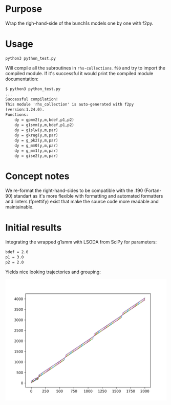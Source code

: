 # Purpose

Wrap the righ-hand-side of the bunch1s models one by one with f2py.

# Usage

```shell
python3 python_test.py
```

Will compile all the subroutines in `rhs-collections.f90` and try to import the compiled module.
If it's successful it would print the compiled module documentation:

```shell
$ python3 python_test.py
...
Successful compilation!
This module 'rhs_collection' is auto-generated with f2py (version:1.24.0).
Functions:
    dy = gpmm2(y,m,bdef,p1,p2)
    dy = g1smm(y,m,bdef,p1,p2)
    dy = g1slw(y,m,par)
    dy = gkrug(y,m,par)
    dy = g_pk2(y,m,par)
    dy = g_mm0(y,m,par)
    dy = g_mm1(y,m,par)
    dy = gise2(y,m,par)
```

# Concept notes

We re-format the right-hand-sides to be compatible with the .f90 (Fortan-90) standart as it's more flexible with formatting
and automated formatters and linters (fprettify) exist that make the source code more readable and maintainable.

# Initial results

Integrating the wrapped g1smm with LSODA from SciPy for parameters:

```
bdef = 2.0
p1 = 3.0
p2 = 2.0
```

Yields nice looking trajectories and grouping:

![g1smm](initial_results/g1smm.png)
